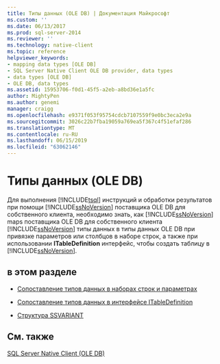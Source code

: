 ```yaml
---
title: Типы данных (OLE DB) | Документация Майкрософт
ms.custom: ''
ms.date: 06/13/2017
ms.prod: sql-server-2014
ms.reviewer: ''
ms.technology: native-client
ms.topic: reference
helpviewer_keywords:
- mapping data types [OLE DB]
- SQL Server Native Client OLE DB provider, data types
- data types [OLE DB]
- OLE DB, data types
ms.assetid: 15953706-f0d1-45f5-a2eb-a8bd36e1a5fc
author: MightyPen
ms.author: genemi
manager: craigg
ms.openlocfilehash: e9371f053f95754cdcb7107559f9e0bc3eca2e9a
ms.sourcegitcommit: 3026c22b7fba19059a769ea5f367c4f51efaf286
ms.translationtype: MT
ms.contentlocale: ru-RU
ms.lasthandoff: 06/15/2019
ms.locfileid: "63062146"
---
```

# <a name="data-types-ole-db"></a>Типы данных (OLE DB)
  Для выполнения [!INCLUDE[tsql](../../includes/tsql-md.md)] инструкций и обработки результатов при помощи [!INCLUDE[ssNoVersion](../../includes/ssnoversion-md.md)] поставщика OLE DB для собственного клиента, необходимо знать, как [!INCLUDE[ssNoVersion](../../includes/ssnoversion-md.md)] maps поставщика OLE DB для собственного клиента [!INCLUDE[ssNoVersion](../../includes/ssnoversion-md.md)] типы данных в типы данных OLE DB при привязке параметров или столбцов в наборе строк, а также при использовании **ITableDefinition** интерфейс, чтобы создать таблицу в [!INCLUDE[ssNoVersion](../../includes/ssnoversion-md.md)].  
  
## <a name="in-this-section"></a>в этом разделе  
  
-   [Сопоставление типов данных в наборах строк и параметрах](data-type-mapping-in-rowsets-and-parameters.md)  
  
-   [Сопоставление типов данных в интерфейсе ITableDefinition](data-type-mapping-in-itabledefinition.md)  
  
-   [Структура SSVARIANT](ssvariant-structure.md)  
  
## <a name="see-also"></a>См. также  
 [SQL Server Native Client (OLE DB)](../native-client/ole-db/sql-server-native-client-ole-db.md)  
  
  
